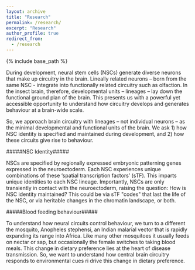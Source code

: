 ```yaml
---
layout: archive
title: "Research"
permalink: /research/
excerpt: "Research"
author_profile: true
redirect_from: 
  - /research
---
```


{% include base_path %}

During development, neural stem cells (NSCs) generate diverse neurons that make up circuitry in the brain. Lineally related neurons – born from the same NSC - integrate into functionally related circuitry such as olfaction. In the insect brain, therefore, developmental units – lineages – lay down the functional ground plan of the brain. This presents us with a powerful yet accessible opportunity to understand how circuitry develops and generates behaviour at a brain-wide scale.
 
So, we approach brain circuitry with lineages – not individual neurons – as the minimal developmental and functional units of the brain. We ask 1) how NSC identity is specified and maintained during development, and 2) how these circuits give rise to behaviour.

#####NSC Identity#####

NSCs are specified by regionally expressed embryonic patterning genes expressed in the neuroectoderm. Each NSC experiences unique combinations of these ‘spatial transcription factors’ (sTF). This imparts unique identities to each NSC lineage. Importantly, NSCs are only transiently in contact with the neuroectoderm, raising the question: How is NSC identity maintained? This could be via sTF "codes" that last the life of the NSC, or via heritable changes in the chromatin landscape, or both.

#####Blood feeding behaviour#####

To understand how neural circuits control behaviour, we turn to a different the mosquito, Anopheles stephensi, an Indian malarial vector that is rapidly expanding its range into Africa. Like many other mosquitoes it usually feeds on nectar or sap, but occasionally the female switches to taking blood meals. This change in dietary preference lies at the heart of disease transmission. So, we want to understand how central brain circuitry responds to environmental cues ri  drive this change in dietary preference.
